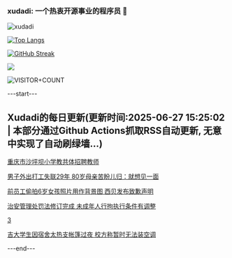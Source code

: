 ### xudadi: 一个热衷开源事业的程序员 👋

![xudadi](https://github-readme-stats-git-masterorgs-github-readme-stats-team.vercel.app/api?username=xudadi)

[![Top Langs](https://github-readme-stats.vercel.app/api/top-langs/?username=xudadi)](https://github.com/anuraghazra/github-readme-stats)

[![GitHub Streak](https://streak-stats.demolab.com?user=xudadi&locale=zh_Hans)](https://git.io/streak-stats)

![](https://raw.githubusercontent.com/xudadi/xudadi/main/assets/github-contribution-grid-snake.svg)

![VISITOR+COUNT](https://komarev.com/ghpvc/?username=xudadi&label=VISITOR+COUNT)


---start---

## Xudadi的每日更新(更新时间:2025-06-27 15:25:02 | 本部分通过Github Actions抓取RSS自动更新, 无意中实现了自动刷绿墙...)

[重庆市沙坪坝小学教共体招聘教师](https://www.gongkaoleida.com/article/2477022)

[男子外出打工失联29年 80岁母亲苦盼儿归：就想见一面](https://m.163.com/news/article/K30K2ML7051492T3.html)

[前员工偷拍6岁女孩照片用作背景图 西贝发布致歉声明](https://m.163.com/news/article/K32GP87C0001899O.html)

[治安管理处罚法修订完成 未成年人行拘执行条件有调整](https://m.163.com/news/article/K32CPDD0000189PS.html)

[3](https://m.163.com/touch/news/sub/domestic)

[吉大学生因宿舍太热支帐篷过夜 校方称暂时无法装空调](https://m.163.com/news/article/K30Q6S420512D3VJ.html)

---end---
